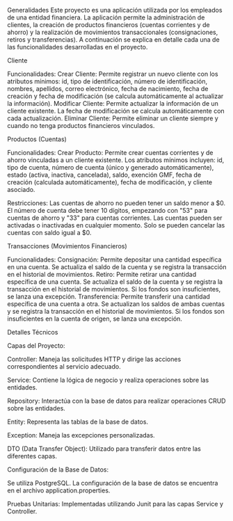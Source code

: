 Generalidades
Este proyecto es una aplicación utilizada por los empleados de una entidad financiera. 
La aplicación permite la administración de clientes, la creación de productos financieros (cuentas corrientes y de ahorro)
y la realización de movimientos transaccionales (consignaciones, retiros y transferencias).
A continuación se explica en detalle cada una de las funcionalidades desarrolladas en el proyecto.

Cliente

Funcionalidades:
Crear Cliente: Permite registrar un nuevo cliente con los atributos mínimos: id, tipo de identificación, número de identificación, nombres, apellidos, correo electrónico, fecha de nacimiento, fecha de creación y fecha de modificación 
(se calcula automáticamente al actualizar la información).
Modificar Cliente: Permite actualizar la información de un cliente existente. La fecha de modificación se calcula automáticamente con cada actualización.
Eliminar Cliente: Permite eliminar un cliente siempre y cuando no tenga productos financieros vinculados.


Productos (Cuentas)

Funcionalidades:
Crear Producto: Permite crear cuentas corrientes y de ahorro vinculadas a un cliente existente. 
Los atributos mínimos incluyen: id, tipo de cuenta, número de cuenta (único y generado automáticamente),
estado (activa, inactiva, cancelada), saldo, exención GMF, fecha de creación (calculada automáticamente), 
fecha de modificación, y cliente asociado.

Restricciones:
Las cuentas de ahorro no pueden tener un saldo menor a $0.
El número de cuenta debe tener 10 dígitos, empezando con "53" para cuentas de ahorro y "33" para cuentas corrientes.
Las cuentas pueden ser activadas o inactivadas en cualquier momento.
Solo se pueden cancelar las cuentas con saldo igual a $0.

Transacciones (Movimientos Financieros)

Funcionalidades:
Consignación: Permite depositar una cantidad específica en una cuenta.
Se actualiza el saldo de la cuenta y se registra la transacción en el historial de movimientos.
Retiro: Permite retirar una cantidad específica de una cuenta.
Se actualiza el saldo de la cuenta y se registra la transacción en el historial de movimientos.
Si los fondos son insuficientes, se lanza una excepción.
Transferencia: Permite transferir una cantidad específica de una cuenta a otra.
Se actualizan los saldos de ambas cuentas y se registra la transacción en el historial de movimientos.
Si los fondos son insuficientes en la cuenta de origen, se lanza una excepción.


Detalles Técnicos

Capas del Proyecto:

Controller: Maneja las solicitudes HTTP y dirige las acciones correspondientes al servicio adecuado.

Service: Contiene la lógica de negocio y realiza operaciones sobre las entidades.

Repository: Interactúa con la base de datos para realizar operaciones CRUD sobre las entidades.

Entity: Representa las tablas de la base de datos.

Exception: Maneja las excepciones personalizadas.

DTO (Data Transfer Object): Utilizado para transferir datos entre las diferentes capas.

Configuración de la Base de Datos:

Se utiliza PostgreSQL.
La configuración de la base de datos se encuentra en el archivo application.properties.

Pruebas Unitarias:
Implementadas utilizando Junit para las capas Service y Controller.



